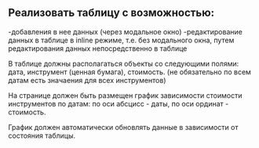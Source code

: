 ## Реализовать таблицу с возможностью:
-добавления в нее данных (через модальное окно)
-редактирование данных в таблице в inline режиме, т.е. без модального окна, путем
редактирования данных непосредственно в таблице

В таблице должны располагаться объекты со следующими полями: дата, инструмент (ценная
бумага), стоимость. (не обязательно по всем датам есть значаения для всех инструментов)

На странице должен быть размещен график зависимости стоимости инструментов по датам: по
оси абсцисс - даты, по оси ординат - стоимость.

График должен автоматически обновлять данные в зависимости от состояния таблицы.
